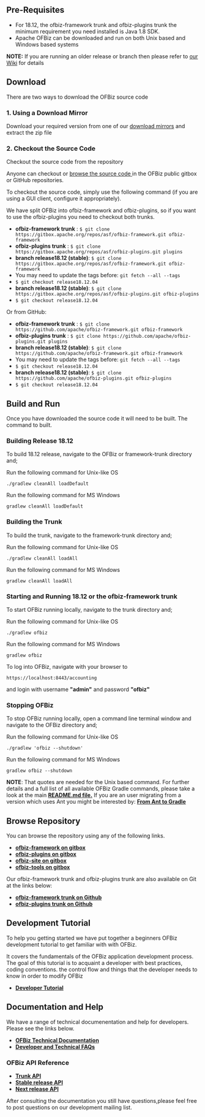 ## Pre-Requisites

-  For 18.12, the ofbiz-framework trunk and ofbiz-plugins trunk the minimum requirement you need installed is Java 1.8 SDK.
-  Apache OFBiz can be downloaded and run on both Unix based and Windows based systems

**NOTE:** If you are running an older release or branch then please refer to [our Wiki](https://cwiki.apache.org/confluence/display/OFBIZ/Home) for details

## Download

There are two ways to download the OFBiz source code

### 1. Using a Download Mirror

Download your required version from one of our [download mirrors](https://ofbiz.apache.org/download.html) and extract the zip file

### 2. Checkout the Source Code

Checkout the source code from the repository

Anyone can checkout or [browse the source code ](https://ofbiz.apache.org/developers.html#DevRepo)in the OFBiz public gitbox or GitHub repositories.

To checkout the source code, simply use the following command (if you are using a GUI client, configure it appropriately).

We have split OFBiz into ofbiz-framework and ofbiz-plugins, so if you want to use the ofbiz-plugins you need to checkout both trunks.

-  **ofbiz-framework trunk** : `$ git clone https://gitbox.apache.org/repos/asf/ofbiz-framework.git ofbiz-framework`
-  **ofbiz-plugins trunk** : `$ git clone https://gitbox.apache.org/repos/asf/ofbiz-plugins.git plugins`
-  **branch release18.12 (stable)**: `$ git clone https://gitbox.apache.org/repos/asf/ofbiz-framework.git ofbiz-framework`
- You may need to update the tags before: `git fetch --all --tags`
- `$ git checkout release18.12.04`
-  **branch release18.12 (stable)**: `$ git clone https://gitbox.apache.org/repos/asf/ofbiz-plugins.git ofbiz-plugins`
- `$ git checkout release18.12.04`

Or from GitHub:

-  **ofbiz-framework trunk** : `$ git clone https://github.com/apache/ofbiz-framework.git ofbiz-framework`
-  **ofbiz-plugins trunk** : `$ git clone https://github.com/apache/ofbiz-plugins.git plugins`
-  **branch release18.12 (stable)**: `$ git clone https://github.com/apache/ofbiz-framework.git ofbiz-framework`
- You may need to update the tags before: `git fetch --all --tags`
- `$ git checkout release18.12.04`
-  **branch release18.12 (stable)**: `$ git clone https://github.com/apache/ofbiz-plugins.git ofbiz-plugins`
- `$ git checkout release18.12.04`

## Build and Run

Once you have downloaded the source code it will need to be built. The command to built.

### Building Release 18.12

To build 18.12 release, navigate to the OFBiz or framework-trunk directory and;

Run the following command for Unix-like OS

```
./gradlew cleanAll loadDefault
```



Run the following command for MS Windows

```
gradlew cleanAll loadDefault
```



### Building the Trunk

To build the trunk, navigate to the framework-trunk directory and;

Run the following command for Unix-like OS

```
./gradlew cleanAll loadAll
```



Run the following command for MS Windows

```
gradlew cleanAll loadAll
```



### Starting and Running 18.12 or the ofbiz-framework trunk

To start OFBiz running locally, navigate to the trunk directory and;

Run the following command for Unix-like OS

```
./gradlew ofbiz
```



Run the following command for MS Windows

```
gradlew ofbiz
```



To log into OFBiz, navigate with your browser to

```
https://localhost:8443/accounting
```

and login with username **"admin"** and password **"ofbiz"**

### Stopping OFBiz

To stop OFBiz running locally, open a command line terminal window and navigate to the OFBiz directory and;

Run the following command for Unix-like OS

```
./gradlew 'ofbiz --shutdown'
```



Run the following command for MS Windows

```
gradlew ofbiz --shutdown
```



**NOTE**: That quotes are needed for the Unix based command. For further details and a full list of all available OFBiz Gradle commands, please take a look at the main [**README.md file.**](https://svn.apache.org/repos/asf/ofbiz/tools/wiki-files/README.md.html)
If you are an user migrating from a version which uses Ant you might be interested by: [**From Ant to Gradle**](https://cwiki.apache.org/confluence/display/OFBIZ/From+Ant+to+Gradle+-+trunk+version)



## Browse Repository

You can browse the repository using any of the following links.

-  [**ofbiz-framework on gitbox**](https://gitbox.apache.org/repos/asf/ofbiz-framework.git)
-  [**ofbiz-plugins on gitbox**](https://gitbox.apache.org/repos/asf/ofbiz-plugins.git)
-  [**ofbiz-site on gitbox**](https://gitbox.apache.org/repos/asf/ofbiz-site.git)
-  [**ofbiz-tools on gitbox**](https://gitbox.apache.org/repos/asf/ofbiz-tools.git)



Our ofbiz-framework trunk and ofbiz-plugins trunk are also available on Git at the links below:

-  [**ofbiz-framework trunk on Github**](https://github.com/apache/ofbiz-framework)
-  [**ofbiz-plugins trunk on Github**](https://github.com/apache/ofbiz-plugins)

## Development Tutorial

To help you getting started we have put together a beginners OFBiz development tutorial to get familiar with with OFBiz.

It covers the fundamentals of the OFBiz application development process. The goal of this tutorial is to acquaint a developer with best practices, coding conventions. the control flow and things that the developer needs to know in order to modify OFBiz

-  [**Developer Tutorial**](https://cwiki.apache.org/confluence/display/OFBIZ/OFBiz+Tutorial+-+A+Beginners+Development+Guide)

## Documentation and Help

We have a range of technical documenentation and help for developers. Please see the links below.

-  [**OFBiz Technical Documentation**](https://cwiki.apache.org/confluence/display/OFBIZ/Technical+Documentation)
-  [**Developer and Technical FAQs**](https://cwiki.apache.org/confluence/display/OFBIZ/FAQ+-+Tips+-+Tricks+-+Cookbook+-+HowTo)

### OFBiz API Reference

-  [**Trunk API**](https://ci.apache.org/projects/ofbiz/site/trunk/javadocs/)
-  [**Stable release API**](https://ci.apache.org/projects/ofbiz/site/stable/javadocs/)
-  [**Next release API**](https://ci.apache.org/projects/ofbiz/site/next/javadocs/)

After consulting the documentation you still have questions,please feel free to post questions on our development mailing list.
